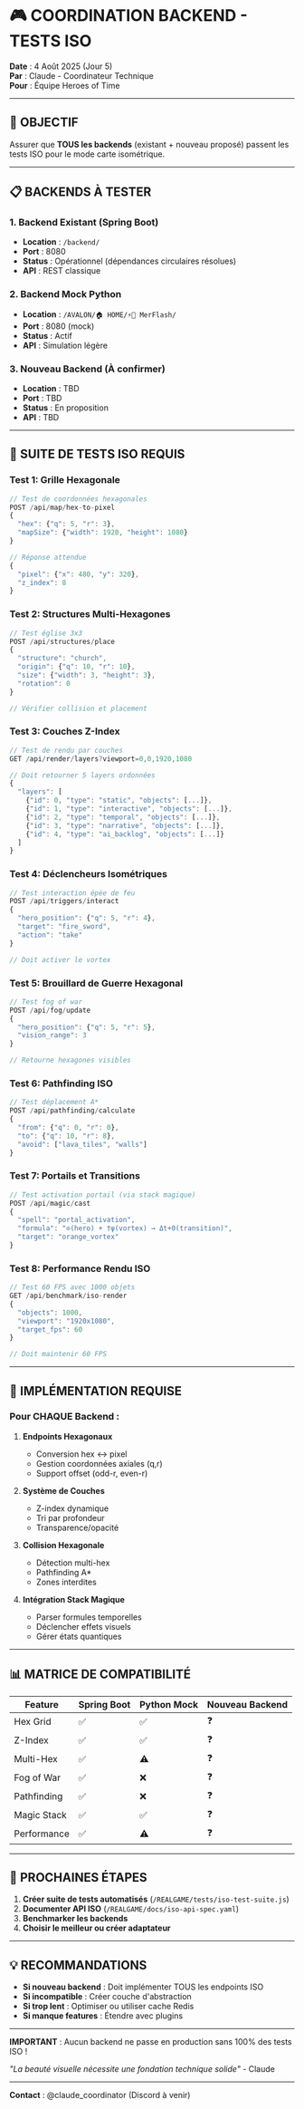 # 🎮 COORDINATION BACKEND - TESTS ISO

**Date** : 4 Août 2025 (Jour 5)  
**Par** : Claude - Coordinateur Technique  
**Pour** : Équipe Heroes of Time

---

## 🎯 OBJECTIF

Assurer que **TOUS les backends** (existant + nouveau proposé) passent les tests ISO pour le mode carte isométrique.

---

## 📋 BACKENDS À TESTER

### 1. **Backend Existant (Spring Boot)**
- **Location** : `/backend/` 
- **Port** : 8080
- **Status** : Opérationnel (dépendances circulaires résolues)
- **API** : REST classique

### 2. **Backend Mock Python**
- **Location** : `/AVALON/🏠 HOME/⚡🧙 MerFlash/`
- **Port** : 8080 (mock)
- **Status** : Actif
- **API** : Simulation légère

### 3. **Nouveau Backend** (À confirmer)
- **Location** : TBD
- **Port** : TBD
- **Status** : En proposition
- **API** : TBD

---

## 🧪 SUITE DE TESTS ISO REQUIS

### Test 1: **Grille Hexagonale**
```javascript
// Test de coordonnées hexagonales
POST /api/map/hex-to-pixel
{
  "hex": {"q": 5, "r": 3},
  "mapSize": {"width": 1920, "height": 1080}
}

// Réponse attendue
{
  "pixel": {"x": 480, "y": 320},
  "z_index": 8
}
```

### Test 2: **Structures Multi-Hexagones**
```javascript
// Test église 3x3
POST /api/structures/place
{
  "structure": "church",
  "origin": {"q": 10, "r": 10},
  "size": {"width": 3, "height": 3},
  "rotation": 0
}

// Vérifier collision et placement
```

### Test 3: **Couches Z-Index**
```javascript
// Test de rendu par couches
GET /api/render/layers?viewport=0,0,1920,1080

// Doit retourner 5 layers ordonnées
{
  "layers": [
    {"id": 0, "type": "static", "objects": [...]},
    {"id": 1, "type": "interactive", "objects": [...]},
    {"id": 2, "type": "temporal", "objects": [...]},
    {"id": 3, "type": "narrative", "objects": [...]},
    {"id": 4, "type": "ai_backlog", "objects": [...]}
  ]
}
```

### Test 4: **Déclencheurs Isométriques**
```javascript
// Test interaction épée de feu
POST /api/triggers/interact
{
  "hero_position": {"q": 5, "r": 4},
  "target": "fire_sword",
  "action": "take"
}

// Doit activer le vortex
```

### Test 5: **Brouillard de Guerre Hexagonal**
```javascript
// Test fog of war
POST /api/fog/update
{
  "hero_position": {"q": 5, "r": 5},
  "vision_range": 3
}

// Retourne hexagones visibles
```

### Test 6: **Pathfinding ISO**
```javascript
// Test déplacement A*
POST /api/pathfinding/calculate
{
  "from": {"q": 0, "r": 0},
  "to": {"q": 10, "r": 8},
  "avoid": ["lava_tiles", "walls"]
}
```

### Test 7: **Portails et Transitions**
```javascript
// Test activation portail (via stack magique)
POST /api/magic/cast
{
  "spell": "portal_activation",
  "formula": "⊙(hero) + †ψ(vortex) → Δt+0(transition)",
  "target": "orange_vortex"
}
```

### Test 8: **Performance Rendu ISO**
```javascript
// Test 60 FPS avec 1000 objets
GET /api/benchmark/iso-render
{
  "objects": 1000,
  "viewport": "1920x1080",
  "target_fps": 60
}

// Doit maintenir 60 FPS
```

---

## 🔧 IMPLÉMENTATION REQUISE

### Pour CHAQUE Backend :

1. **Endpoints Hexagonaux**
   - Conversion hex ↔ pixel
   - Gestion coordonnées axiales (q,r)
   - Support offset (odd-r, even-r)

2. **Système de Couches**
   - Z-index dynamique
   - Tri par profondeur
   - Transparence/opacité

3. **Collision Hexagonale**
   - Détection multi-hex
   - Pathfinding A*
   - Zones interdites

4. **Intégration Stack Magique**
   - Parser formules temporelles
   - Déclencher effets visuels
   - Gérer états quantiques

---

## 📊 MATRICE DE COMPATIBILITÉ

| Feature | Spring Boot | Python Mock | Nouveau Backend |
|---------|-------------|-------------|-----------------|
| Hex Grid | ✅ | ✅ | ❓ |
| Z-Index | ✅ | ✅ | ❓ |
| Multi-Hex | ✅ | ⚠️ | ❓ |
| Fog of War | ✅ | ❌ | ❓ |
| Pathfinding | ✅ | ❌ | ❓ |
| Magic Stack | ✅ | ✅ | ❓ |
| Performance | ✅ | ⚠️ | ❓ |

---

## 🚀 PROCHAINES ÉTAPES

1. **Créer suite de tests automatisés** (`/REALGAME/tests/iso-test-suite.js`)
2. **Documenter API ISO** (`/REALGAME/docs/iso-api-spec.yaml`)
3. **Benchmarker les backends**
4. **Choisir le meilleur ou créer adaptateur**

---

## 💡 RECOMMANDATIONS

- **Si nouveau backend** : Doit implémenter TOUS les endpoints ISO
- **Si incompatible** : Créer couche d'abstraction
- **Si trop lent** : Optimiser ou utiliser cache Redis
- **Si manque features** : Étendre avec plugins

---

**IMPORTANT** : Aucun backend ne passe en production sans 100% des tests ISO ! 

*"La beauté visuelle nécessite une fondation technique solide"* - Claude

---

**Contact** : @claude_coordinator (Discord à venir)